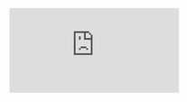 ![Architecture Diagram](https://github.com/DivineSamOfficial/Integrated-Data-Pipeline-Kafka-MongoDB-ETL/blob/main/Architecture%20Diagram.pdf)
